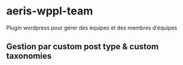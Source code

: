 # aeris-wppl-team
Plugin wordpress pour gérer des équipes et des membres d'équipes

## Gestion par custom post type & custom taxonomies


